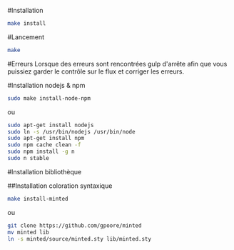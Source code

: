 #Installation

```bash
make install
```

#Lancement

```bash
make
```

#Erreurs
Lorsque des erreurs sont rencontrées gulp d'arrête afin que vous puissiez garder le contrôle sur le flux et corriger les erreurs.


#Installation nodejs & npm

```bash
sudo make install-node-npm
```

ou


```bash
sudo apt-get install nodejs
sudo ln -s /usr/bin/nodejs /usr/bin/node
sudo apt-get install npm
sudo npm cache clean -f
sudo npm install -g n
sudo n stable
```

#Installation bibliothèque

##Installation coloration syntaxique

```bash
make install-minted
```

ou

```bash
git clone https://github.com/gpoore/minted
mv minted lib
ln -s minted/source/minted.sty lib/minted.sty
```

